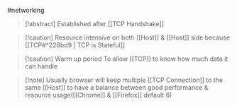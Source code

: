 #networking 
>[!abstract] Established after [[TCP Handshake]]

>[!caution] Resource intensive on both [[Host]] & [[Host]] side because [[TCP#^228bd9 | TCP is Stateful]]

>[!caution] Warm up period
>To allow [[TCP]] to know how much data it can handle

>[!note] Usually browser will keep multiple [[TCP Connection]] to the same [[Host]] to have a balance between good performance & resource usage([[Chrome]] & [[Firefox]] default 6)

